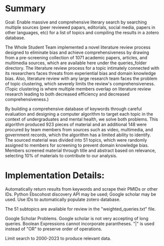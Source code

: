 # Summary

Goal: Enable massive and comprehensive literary search by searching multiple sources (peer reviewed papars, editorials, social media, papers in other languages, etc) for a list of topics and compiling the results in a zotero database. 

The Whole Student Team implemented a novel literature review process designed to eliminate bias and achieve comprehensiveness by drawing from a pre-screening collection of 1071 academic papers, articles, and multimedia sources, which are available here under the queries_folder directory. The literature review process for a topic intimately connected with its researchers faces threats from experiential bias and domain knowledge bias. Also, literature review with any large research team faces the problem of topic clustering, which severely limits the review's comprehensiveness. (Topic clustering is where multiple members overlap on literature review research leading to both decreased efficiency and decreased comprehensiveness.)

 By building a comprehensive database of keywords through careful evaluation and designing a computer algorithm to target each topic in the context of undergraduates and mental health, we solve both problems. This algorithm produced 923 pieces of material and an additional 148 were procured by team members from sources such as video, multimedia, and government records, which the algorithm has a limited ability to identify. The sourced material was divided into 51 topics, which were randomly assigned to members for screening to prevent domain knowledge bias. Members screened material through title and abstract based on relevance, selecting 10% of materials to contribute to our analysis.  

# Implementation Details:
Automatically return results from keywords and scrape their PMIDs or other IDs. 
Python Ebscohost discovery API may be used; Google scholar may be used.
Use IDs to automatically populate zotero database. 

The 51 subtopics are available for review in the "weighted_queries.txt" file.

Google Scholar Problems. Google scholar is not very accepting of long queries. Boolean Expressions cannot incorporate parantheses. "|" is used instead of "OR" to preserve order of operations.

Limit search to 2000-2023 to produce relevant data.